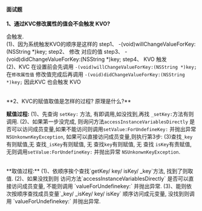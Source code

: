 #### 面试题
**1、通过KVC修改属性的值会不会触发 KVO?**

会触发.
<br>(1)、因为系统触发KVO的顺序是这样的
step1、 -(void)willChangeValueForKey:(NSString *)key;
step2、 修改 对应的值
step3、 -(void)didChangeValueForKey:(NSString *)key;
step4、 KVO  触发
<br>(2)、KVC 在设置前会先调用 `-(void)willChangeValueForKey:(NSString *)key;` 在`修改属性值` 修改值完成后再调用 `-(void)didChangeValueForKey:(NSString *)key;` 因此KVC 也会触发 KVO 

<br>
**2、KVC的赋值取值是怎样的过程? 原理是什么?**

**赋值过程:**
(1)、先查询 `setKey:` 方法, 有即调用,如没找到,再找 `_setKey:`方法有则调用.
(2)、如果第一步没完成, 则询问方法`accessInstanceVariablesDirectly` 是否可以访问成员变量,如果不能访问则调用`setValue:ForUndefineKey:` 并抛出异常 `NSUnkonwnKeyException`, 如果可以直接访问成员变量,则执行第3步:
(3)查找`_key`有则赋值,无 查找`_isKey`有则赋值, 无 查找`key`有则赋值, 无 查找 `isKey`有责赋值,无则调用`setValue:ForUndefineKey:` 并抛出异常 `NSUnkonwnKeyException`.



<br>
**取值过程:**
(1)、依顺序挨个查找`getKey/ key/ isKey/ _key`方法, 找到了则取值.
(2)、如果没找到则 访问方法`accessInstanceVariablesDirectly` 是否可以直接访问成员变量, 不能则调用 `valueForUndefinekey:` 并抛出异常.
(3)、能则依次按顺序查找成员变量`_key/ _isKey/ key/ isKey` 顺序访问成元变量, 没找到则调用 `valueForUndefinekey:` 并抛出异常.
